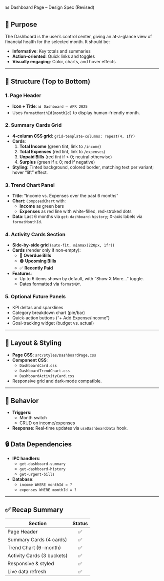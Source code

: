 📊 Dashboard Page – Design Spec (Revised)

## 🧠 Purpose

The Dashboard is the user’s control center, giving an at-a-glance view of financial health for the selected month. It should be:

- **Informative**: Key totals and summaries
- **Action-oriented**: Quick links and toggles
- **Visually engaging**: Color, charts, and hover effects

---

## 🧱 Structure (Top to Bottom)

### 1. Page Header

- **Icon + Title**: `📊 Dashboard — APR 2025`
- Uses `formatMonthId(monthId)` to display human-friendly month.

### 2. Summary Cards Grid

- **4-column CSS grid**: `grid-template-columns: repeat(4, 1fr)`
- **Cards**:
  1. **Total Income** (green tint, link to `/income`)
  2. **Total Expenses** (red tint, link to `/expenses`)
  3. **Unpaid Bills** (red tint if > 0; neutral otherwise)
  4. **Surplus** (green if ≥ 0; red if negative)
- **Styling**: Tinted background, colored border, matching text per variant; hover “lift” effect.

### 3. Trend Chart Panel

- **Title**: “Income vs. Expenses over the past 6 months”
- **Chart**: `ComposedChart` with:
  - **Income** as green bars
  - **Expenses** as red line with white-filled, red-stroked dots
- **Data**: Last 6 months via `get-dashboard-history`; X-axis labels via `formatMonthId`.

### 4. Activity Cards Section

- **Side-by-side grid** (`auto-fit, minmax(220px, 1fr)`)
- **Cards** (render only if non-empty):
  - 🔴 **Overdue Bills**
  - 🟠 **Upcoming Bills**
  - ✅ **Recently Paid**
- **Features**:
  - Up to 6 items shown by default, with “Show X More…” toggle.
  - Dates formatted via `formatMDY`.

### 5. Optional Future Panels

- KPI deltas and sparklines
- Category breakdown chart (pie/bar)
- Quick-action buttons (“+ Add Expense/Income”)
- Goal-tracking widget (budget vs. actual)

---

## 📐 Layout & Styling

- **Page CSS**: `src/styles/DashboardPage.css`
- **Component CSS**:
  - `DashboardCard.css`
  - `DashboardTrendChart.css`
  - `DashboardActivityCard.css`
- Responsive grid and dark-mode compatible.

---

## 🔁 Behavior

- **Triggers**:
  - Month switch
  - CRUD on income/expenses
- **Response**: Real-time updates via `useDashboardData` hook.

## 🔒 Data Dependencies

- **IPC handlers**:
  - `get-dashboard-summary`
  - `get-dashboard-history`
  - `get-urgent-bills`
- **Database**:
  - `income WHERE monthId = ?`
  - `expenses WHERE monthId = ?`

---

## ✅ Recap Summary

| Section                    | Status |
| -------------------------- | :----: |
| Page Header                |   ✅   |
| Summary Cards (4 cards)    |   ✅   |
| Trend Chart (6-month)      |   ✅   |
| Activity Cards (3 buckets) |   ✅   |
| Responsive & styled        |   ✅   |
| Live data refresh          |   ✅   |
